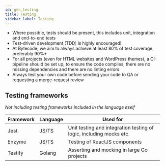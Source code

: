 ```yaml
---
id: gen_testing
title: Testing
sidebar_label: Testing
---
```


* Where possible, tests should be present, this includes unit, integration and end-to-end tests
* Test-driven development (TDD) is highly encouraged!
* At Bytecode, we aim to always achieve at least 80% of test coverage, preferably 90%+
* For all projects (even for HTML websites and WordPress themes), a CI-pipeline should be set up, to ensure the code compiles, there are no missing dependencies and there are no linting errors
* Always test your own code before sending your code to QA or requesting a merge-request review

## Testing frameworks

*Not including testing frameworks included in the language itself*

| Framework | Language | Used for |
| - | - | - |
| Jest | JS/TS | Unit testing and integration testing of logic, including mocks etc.
| Enzyme | JS/TS | Testing of ReactJS components
| Testify | Golang | Asserting and mocking in large Go projects